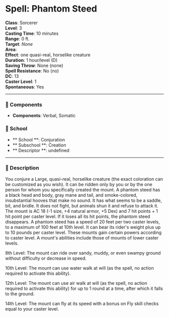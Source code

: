 
# Spell: Phantom Steed
**Class**: Sorcerer  
**Level**: 3  
**Casting Time**: 10 minutes  
**Range**: 0 ft.  
**Target**: _None_  
**Area**:   
**Effect**: one quasi-real, horselike creature  
**Duration**: 1 hour/level (D)  
**Saving Throw**: None (none)  
**Spell Resistance**: No (no)  
**DC**: 13  
**Caster Level**: 1  
**Spontaneous**: Yes

---

### 🔮 Components
- **Components**: Verbal, Somatic

### 🏫 School
- ** School **: Conjuration
- ** Subschool **: Creation
- ** Descriptor **: undefined
---

### 📜 Description
You conjure a Large, quasi-real, horselike creature (the exact coloration can be customized as you wish). It can be ridden only by you or by the one person for whom you specifically created the mount. A phantom steed has a black head and body, gray mane and tail, and smoke-colored, insubstantial hooves that make no sound. It has what seems to be a saddle, bit, and bridle. It does not fight, but animals shun it and refuse to attack it. The mount is AC 18 (-1 size, +4 natural armor, +5 Dex) and 7 hit points + 1 hit point per caster level. If it loses all its hit points, the phantom steed disappears. A phantom steed has a speed of 20 feet per two caster levels, to a maximum of 100 feet at 10th level. It can bear its rider's weight plus up to 10 pounds per caster level. These mounts gain certain powers according to caster level. A mount's abilities include those of mounts of lower caster levels.

8th Level: The mount can ride over sandy, muddy, or even swampy ground without difficulty or decrease in speed.

10th Level: The mount can use water walk at will (as the spell, no action required to activate this ability).

12th Level: The mount can use air walk at will (as the spell, no action required to activate this ability) for up to 1 round at a time, after which it falls to the ground.

14th Level: The mount can fly at its speed with a bonus on Fly skill checks equal to your caster level.

